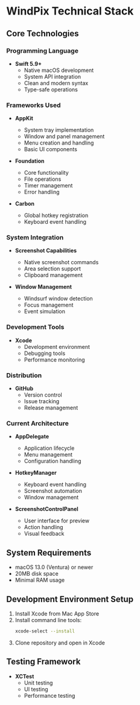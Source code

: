 # WindPix Technical Stack

## Core Technologies

### Programming Language
- **Swift 5.9+**
  - Native macOS development
  - System API integration
  - Clean and modern syntax
  - Type-safe operations

### Frameworks Used
- **AppKit**
  - System tray implementation
  - Window and panel management
  - Menu creation and handling
  - Basic UI components

- **Foundation**
  - Core functionality
  - File operations
  - Timer management
  - Error handling

- **Carbon**
  - Global hotkey registration
  - Keyboard event handling

### System Integration
- **Screenshot Capabilities**
  - Native screenshot commands
  - Area selection support
  - Clipboard management

- **Window Management**
  - Windsurf window detection
  - Focus management
  - Event simulation

### Development Tools
- **Xcode**
  - Development environment
  - Debugging tools
  - Performance monitoring

### Distribution
- **GitHub**
  - Version control
  - Issue tracking
  - Release management

### Current Architecture
- **AppDelegate**
  - Application lifecycle
  - Menu management
  - Configuration handling

- **HotkeyManager**
  - Keyboard event handling
  - Screenshot automation
  - Window management

- **ScreenshotControlPanel**
  - User interface for preview
  - Action handling
  - Visual feedback

## System Requirements
- macOS 13.0 (Ventura) or newer
- 20MB disk space
- Minimal RAM usage

## Development Environment Setup
1. Install Xcode from Mac App Store
2. Install command line tools:
   ```bash
   xcode-select --install
   ```
3. Clone repository and open in Xcode

## Testing Framework
- **XCTest**
  - Unit testing
  - UI testing
  - Performance testing
